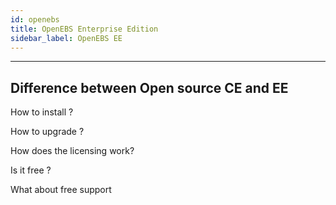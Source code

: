 ```yaml
---
id: openebs
title: OpenEBS Enterprise Edition
sidebar_label: OpenEBS EE
---
```


------



## Difference between Open source CE and EE



How to install ?



How to upgrade ?



How does the licensing work?



Is it free ?



What about free support